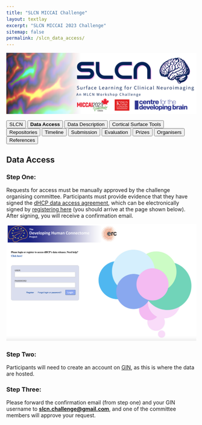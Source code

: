 ```yaml
---
title: "SLCN MICCAI Challenge"
layout: textlay
excerpt: "SLCN MICCAI 2023 Challenge"
sitemap: false
permalink: /slcn_data_access/
---
```


<img src="/images/pubpic/SLCN_Banner.png" alt="SLCN Banner" title="SLCN Banner" width="950">

<button  onclick="window.location.href='https://metrics-lab.github.io/slcn/';">SLCN</button> <button  onclick="window.location.href='https://metrics-lab.github.io/slcn_data_access/';">**Data Access**</button> <button onclick="window.location.href='
https://metrics-lab.github.io/slcn_data_description/';">Data Description</button>  <button onclick="window.location.href='https://metrics-lab.github.io/slcn_cortical_surface_tools/';">Cortical Surface Tools</button>  <button onclick="window.location.href='https://metrics-lab.github.io/slcn_repositories/';">Repositories</button>  <button onclick="window.location.href='https://metrics-lab.github.io/slcn_timeline/';">Timeline</button> <button onclick="window.location.href='https://metrics-lab.github.io/slcn_submission/';">Submission</button> <button onclick="window.location.href='https://metrics-lab.github.io/slcn_evaluation/';">Evaluation</button> <button onclick="window.location.href='https://metrics-lab.github.io/slcn_prizes/';">Prizes</button> <button onclick="window.location.href='https://metrics-lab.github.io/slcn_organisers/';">Organisers</button> <button onclick="window.location.href='https://metrics-lab.github.io/slcn_references/';">References</button>


## Data Access
### Step One: 
Requests for access must be manually approved by the challenge organising committee.  Participants must provide evidence that they have signed the [dHCP data access agreement](http://www.developingconnectome.org/data-release/second-data-release/open-access-dhcp-data-terms-of-use-%20version-4-0_2019-05-23/), which can be electronically signed by [registering here](https://data.developingconnectome.org/app/template/Login.vm) (you should arrive at the page shown below).  After signing, you will receive a confirmation email.

<img src="/images/pubpic/dhcp_registration.png" alt="dHCP Registration" title="dHCP Registration" width="900">

### Step Two:
Participants will need to create an account on [GIN](https://gin.g-node.org), as this is where the data are hosted. 

### Step Three: 
Please forward the confirmation email (from step one) and your GIN username to **slcn.challenge@gmail.com**, and one of the committee members will approve your request. 
